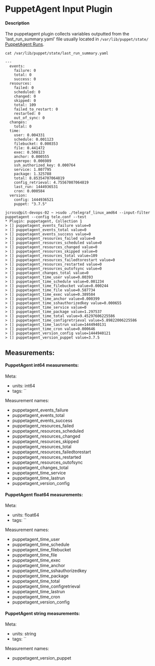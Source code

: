 # PuppetAgent Input Plugin

#### Description

The puppetagent plugin collects variables outputted from the 'last_run_summary.yaml' file
usually located in `/var/lib/puppet/state/`
[PuppetAgent Runs](https://puppet.com/blog/puppet-monitoring-how-to-monitor-success-or-failure-of-puppet-runs/).

```
cat /var/lib/puppet/state/last_run_summary.yaml

---
  events:
    failure: 0
    total: 0
    success: 0
  resources:
    failed: 0
    scheduled: 0
    changed: 0
    skipped: 0
    total: 109
    failed_to_restart: 0
    restarted: 0
    out_of_sync: 0
  changes:
    total: 0
  time:
    user: 0.004331
    schedule: 0.001123
    filebucket: 0.000353
    file: 0.441472
    exec: 0.508123
    anchor: 0.000555
    yumrepo: 0.006989
    ssh_authorized_key: 0.000764
    service: 1.807795
    package: 1.325788
    total: 8.85354707064819
    config_retrieval: 4.75567007064819
    last_run: 1444936531
    cron: 0.000584
  version:
    config: 1444936521
    puppet: "3.7.5"
```

```
jcross@pit-devops-02 ~ >sudo ./telegraf_linux_amd64 --input-filter puppetagent --config tele.conf --test
* Plugin: puppetagent, Collection 1
> [] puppetagent_events_failure value=0
> [] puppetagent_events_total value=0
> [] puppetagent_events_success value=0
> [] puppetagent_resources_failed value=0
> [] puppetagent_resources_scheduled value=0
> [] puppetagent_resources_changed value=0
> [] puppetagent_resources_skipped value=0
> [] puppetagent_resources_total value=109
> [] puppetagent_resources_failedtorestart value=0
> [] puppetagent_resources_restarted value=0
> [] puppetagent_resources_outofsync value=0
> [] puppetagent_changes_total value=0
> [] puppetagent_time_user value=0.00393
> [] puppetagent_time_schedule value=0.001234
> [] puppetagent_time_filebucket value=0.000244
> [] puppetagent_time_file value=0.587734
> [] puppetagent_time_exec value=0.389584
> [] puppetagent_time_anchor value=0.000399
> [] puppetagent_time_sshauthorizedkey value=0.000655
> [] puppetagent_time_service value=0
> [] puppetagent_time_package value=1.297537
> [] puppetagent_time_total value=9.45297606225586
> [] puppetagent_time_configretrieval value=5.89822006225586
> [] puppetagent_time_lastrun value=1444940131
> [] puppetagent_time_cron value=0.000646
> [] puppetagent_version_config value=1444940121
> [] puppetagent_version_puppet value=3.7.5
```

## Measurements:
#### PuppetAgent int64 measurements:

Meta:
- units: int64
- tags: ``

Measurement names:
 - puppetagent_events_failure
 - puppetagent_events_total
 - puppetagent_events_success
 - puppetagent_resources_failed
 - puppetagent_resources_scheduled
 - puppetagent_resources_changed
 - puppetagent_resources_skipped
 - puppetagent_resources_total
 - puppetagent_resources_failedtorestart
 - puppetagent_resources_restarted
 - puppetagent_resources_outofsync
 - puppetagent_changes_total
 - puppetagent_time_service
 - puppetagent_time_lastrun
 - puppetagent_version_config

#### PuppetAgent float64 measurements:

Meta:
- units: float64
- tags: ``

Measurement names:
 - puppetagent_time_user
 - puppetagent_time_schedule
 - puppetagent_time_filebucket
 - puppetagent_time_file
 - puppetagent_time_exec
 - puppetagent_time_anchor
 - puppetagent_time_sshauthorizedkey
 - puppetagent_time_package
 - puppetagent_time_total
 - puppetagent_time_configretrieval
 - puppetagent_time_lastrun
 - puppetagent_time_cron
 - puppetagent_version_config

#### PuppetAgent string measurements:

Meta:
- units: string
- tags: ``

Measurement names:
 - puppetagent_version_puppet
